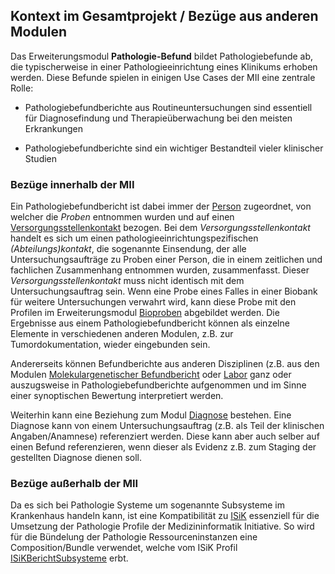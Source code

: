 ## Kontext im Gesamtprojekt / Bezüge aus anderen Modulen

Das Erweiterungsmodul **Pathologie-Befund** bildet Pathologiebefunde ab, die typischerweise in einer Pathologieeinrichtung eines Klinikums erhoben werden. Diese Befunde spielen in einigen Use Cases der MII eine zentrale Rolle: 

* Pathologiebefundberichte aus Routineuntersuchungen sind essentiell für Diagnosefindung und Therapieüberwachung bei den meisten Erkrankungen 

* Pathologiebefundberichte sind ein wichtiger Bestandteil vieler klinischer Studien 

### Bezüge innerhalb der MII

Ein Pathologiebefundbericht ist dabei immer der [Person](https://simplifier.net/medizininformatikinitiative-modulperson) zugeordnet, von welcher die *Proben* entnommen wurden und auf einen [Versorgungsstellenkontakt](https://simplifier.net/medizininformatikinitiative-modulfall) bezogen. Bei dem *Versorgungsstellenkontakt* handelt es sich um einen pathologieeinrichtungspezifischen *(Abteilungs)kontakt*, die sogenannte Einsendung, der alle Untersuchungsaufträge zu Proben einer Person, die in einem zeitlichen und fachlichen Zusammenhang entnommen wurden, zusammenfasst. Dieser *Versorgungsstellenkontakt* muss nicht identisch mit dem Untersuchungsauftrag sein. Wenn eine Probe eines Falles in einer Biobank für weitere Untersuchungen verwahrt wird, kann diese Probe mit den Profilen im Erweiterungsmodul [Bioproben](https://simplifier.net/medizininformatikinitiative-modulbiobank) abgebildet werden. Die Ergebnisse aus einem Pathologiebefundbericht können als einzelne Elemente in verschiedenen anderen Modulen, z.B. zur Tumordokumentation, wieder eingebunden sein. 

Andererseits können Befundberichte aus anderen Disziplinen (z.B. aus den Modulen [Molekulargenetischer Befundbericht](https://simplifier.net/medizininformatikinitiative-modulomics) oder [Labor](https://simplifier.net/medizininformatikinitiative-modullabor) ganz oder auszugsweise in Pathologiebefundberichte aufgenommen und im Sinne einer synoptischen Bewertung interpretiert werden.

Weiterhin kann eine Beziehung zum Modul [Diagnose](https://simplifier.net/medizininformatikinitiative-moduldiagnosen) bestehen. Eine Diagnose kann von einem Untersuchungsauftrag (z.B. als Teil der klinischen Angaben/Anamnese) referenziert werden. Diese kann aber auch selber auf einen Befund referenzieren, wenn dieser als Evidenz z.B. zum Staging der gestellten Diagnose dienen soll. 

### Bezüge außerhalb der MII

Da es sich bei Pathologie Systeme um sogenannte Subsysteme im Krankenhaus handeln kann, ist eine Kompatibilität zu [ISiK](https://simplifier.net/packages/de.gematik.isik-basismodul/2.0.5) essenziell für die Umsetzung der Pathologie Profile der Medizininformatik Initiative. So wird für die Bündelung der Pathologie Ressourceninstanzen eine Composition/Bundle verwendet, welche vom ISiK Profil [ISiKBerichtSubsysteme](https://simplifier.net/packages/de.gematik.isik-basismodul/2.0.5/files/1973955) erbt. 

 